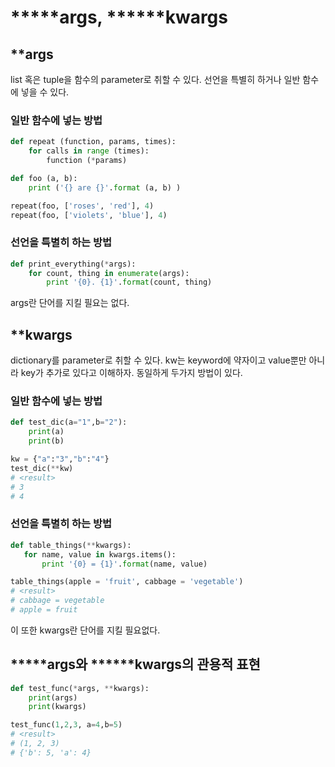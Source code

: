 # *****args, ******kwargs
## **args
list 혹은 tuple을 함수의 parameter로 취할 수 있다. 선언을 특별히 하거나 일반 함수에 넣을 수 있다.

### 일반 함수에 넣는 방법
```python
def repeat (function, params, times):
    for calls in range (times):
        function (*params)

def foo (a, b):
    print ('{} are {}'.format (a, b) )

repeat(foo, ['roses', 'red'], 4)
repeat(foo, ['violets', 'blue'], 4)
```

### 선언을 특별히 하는 방법
```python
def print_everything(*args):
    for count, thing in enumerate(args):
        print '{0}. {1}'.format(count, thing)
```

args란 단어를 지킬 필요는 없다.


## **kwargs
dictionary를 parameter로 취할 수 있다. kw는 keyword에 약자이고 value뿐만 아니라 key가 추가로 있다고 이해하자. 동일하게 두가지 방법이 있다.

### 일반 함수에 넣는 방법
```python
def test_dic(a="1",b="2"):
    print(a)
    print(b)

kw = {"a":"3","b":"4"}
test_dic(**kw)
# <result>
# 3
# 4
```

### 선언을 특별히 하는 방법
```python
def table_things(**kwargs):
   for name, value in kwargs.items():
       print '{0} = {1}'.format(name, value)

table_things(apple = 'fruit', cabbage = 'vegetable')
# <result>
# cabbage = vegetable
# apple = fruit
```

이 또한 kwargs란 단어를 지킬 필요없다.


## *****args와 ******kwargs의 관용적 표현
```python
def test_func(*args, **kwargs):
    print(args)
    print(kwargs)

test_func(1,2,3, a=4,b=5)
# <result>
# (1, 2, 3)
# {'b': 5, 'a': 4}
```
